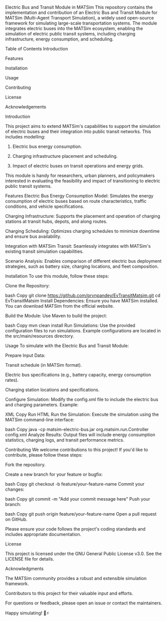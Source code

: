 Electric Bus and Transit Module in MATSim
This repository contains the implementation and contribution of an Electric Bus and Transit Module for MATSim (Multi-Agent Transport Simulation), a widely used open-source framework for simulating large-scale transportation systems. The module integrates electric buses into the MATSim ecosystem, enabling the simulation of electric public transit systems, including charging infrastructure, energy consumption, and scheduling.

Table of Contents
Introduction

Features

Installation

Usage

Contributing

License

Acknowledgements

Introduction

This project aims to extend MATSim's capabilities to support the simulation of electric buses and their integration into public transit networks. This includes modelling:

1. Electric bus energy consumption.

2. Charging infrastructure placement and scheduling.

3. Impact of electric buses on transit operations and energy grids.

This module is handy for researchers, urban planners, and policymakers interested in evaluating the feasibility and impact of transitioning to electric public transit systems.

Features
Electric Bus Energy Consumption Model: Simulates the energy consumption of electric buses based on route characteristics, traffic conditions, and vehicle specifications.

Charging Infrastructure: Supports the placement and operation of charging stations at transit hubs, depots, and along routes.

Charging Scheduling: Optimizes charging schedules to minimize downtime and ensure bus availability.

Integration with MATSim Transit: Seamlessly integrates with MATSim's existing transit simulation capabilities.

Scenario Analysis: Enables comparison of different electric bus deployment strategies, such as battery size, charging locations, and fleet composition.

Installation
To use this module, follow these steps:

Clone the Repository:

bash
Copy
git clone https://github.com/prvnpandey/EvTransitMatsim.git
cd EvTransitMatsim
Install Dependencies:
Ensure you have MATSim installed. You can download MATSim from the official website.

Build the Module:
Use Maven to build the project:

bash
Copy
mvn clean install
Run Simulations:
Use the provided configuration files to run simulations. Example configurations are located in the src/main/resources directory.

Usage
To simulate with the Electric Bus and Transit Module:

Prepare Input Data:

Transit schedule (in MATSim format).

Electric bus specifications (e.g., battery capacity, energy consumption rates).

Charging station locations and specifications.

Configure Simulation:
Modify the config.xml file to include the electric bus and charging parameters. Example:

XML
Copy
<module name="electric bus">
    <param name="batteryCapacity" value="300" /> <!-- in kWh -->
    <param name="charging power" value="150" /> <!-- in kW -->
    <param name="chargingStationsFile" value="path/to/charging/stations.xml" />
</module>
Run HTML
Run the Simulation:
Execute the simulation using the MATSim command-line interface:

bash
Copy
java -cp matsim-electric-bus.jar org.matsim.run.Controller config.xml
Analyze Results:
Output files will include energy consumption statistics, charging logs, and transit performance metrics.

Contributing
We welcome contributions to this project! If you'd like to contribute, please follow these steps:

Fork the repository.

Create a new branch for your feature or bugfix:

bash
Copy
git checkout -b feature/your-feature-name
Commit your changes:

bash
Copy
git commit -m "Add your commit message here"
Push your branch:

bash
Copy
git push origin feature/your-feature-name
Open a pull request on GitHub.

Please ensure your code follows the project's coding standards and includes appropriate documentation.

License

This project is licensed under the GNU General Public License v3.0. See the LICENSE file for details.

Acknowledgments

The MATSim community provides a robust and extensible simulation framework.

Contributors to this project for their valuable input and efforts.

For questions or feedback, please open an issue or contact the maintainers.

Happy simulating! 🚌⚡
